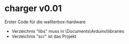# charger v0.01
Erster Code für die wallterbox-hardware

* Verzeichnis "libs" muss in \Documents\Arduino\libraries 
* Verzeichnis "scr" ist das Projekt
